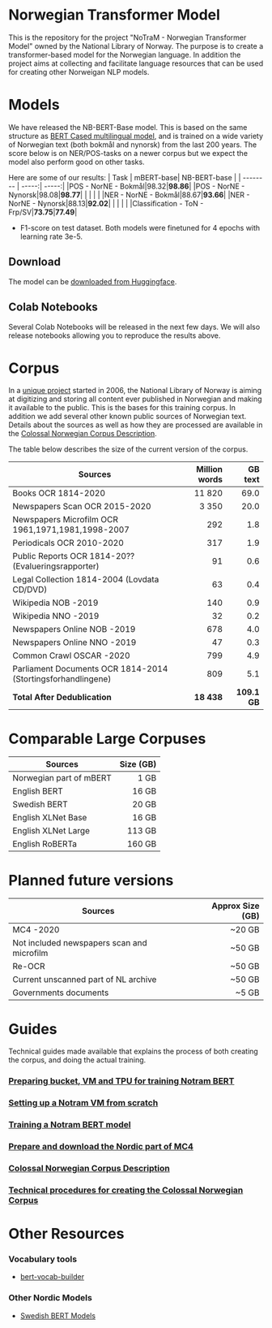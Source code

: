 # Norwegian Transformer Model
This is the repository for the project "NoTraM - Norwegian Transformer Model" owned by the National Library of Norway. The purpose is to create a transformer-based model for the Norwegian language. In addition the project aims at collecting and facilitate language resources that can be used for creating other Norweigan NLP models.

# Models
We have released the NB-BERT-Base model. This is based on the same structure as [BERT Cased multilingual model](https://github.com/google-research/bert/blob/master/multilingual.md), and is trained on a wide variety of Norwegian text (both bokmål and nynorsk) from the last 200 years. The score below is on NER/POS-tasks on a newer corpus but we expect the model also perform good on other tasks.

Here are some of our results:
| Task  |   mBERT-base| NB-BERT-base |
| -------- |   -----:| -----:|
|POS - NorNE - Bokmål|98.32|**98.86**|
|POS - NorNE - Nynorsk|98.08|**98.77**|
| | | |
|NER - NorNE - Bokmål|88.67|**93.66**|
|NER - NorNE - Nynorsk|88.13|**92.02**|
| | | |
|Classification - ToN - Frp/SV|**73.75**|**77.49**|

* F1-score on test dataset. Both models were finetuned for 4 epochs with learning rate 3e-5.



## Download
The model can be [downloaded from Huggingface](https://huggingface.co/nbailab). 

## Colab Notebooks
Several Colab Notebooks will be released in the next few days. We will also release notebooks allowing you to reproduce the results above.

# Corpus
In a [unique project](https://www.zdnet.com/article/norways-petabyte-plan-store-everything-ever-published-in-a-1000-year-archive/) started in 2006, the National Library of Norway is aiming at digitizing and storing all content ever published in Norwegian and making it available to the public. This is the bases for this training corpus. In addition we add several other known public sources of Norwegian text. Details about the sources as well as how they are processed are available in the [Colossal Norwegian Corpus Description](https://github.com/NBAiLab/notram/blob/master/guides/corpus_description.md).

The table below describes the size of the current version of the corpus.

| Sources  |   Million words | GB text |
| -------- |   -----:| -----:|
| Books OCR 1814-2020| 11 820| 69.0 |
| Newspapers Scan OCR 2015-2020|  3 350 | 20.0 |
| Newspapers Microfilm OCR 1961,1971,1981,1998-2007|  292 | 1.8 |
| Periodicals OCR 2010-2020 |  317 | 1.9 |
| Public Reports OCR 1814-20?? (Evalueringsrapporter) |  91 | 0.6 |
| Legal Collection 1814-2004 (Lovdata CD/DVD) |  63 | 0.4 |
| Wikipedia NOB -2019  | 140 | 0.9 |
| Wikipedia NNO -2019 | 32 | 0.2 |
| Newspapers Online NOB -2019 | 678 | 4.0 |
| Newspapers Online NNO -2019 |  47 | 0.3 |
| Common Crawl OSCAR -2020 |  799 | 4.9 |
| Parliament Documents OCR 1814-2014 (Stortingsforhandlingene)  |  809 | 5.1 |
| **Total After Dedublication**  | **18 438** | **109.1 GB** |

# Comparable Large Corpuses
| Sources  |  Size (GB) |
| -------- |  -----:|
| Norwegian part of mBERT | 1 GB |
| English BERT | 16 GB |
| Swedish BERT | 20 GB |
| English XLNet Base | 16 GB |
| English XLNet Large | 113 GB |
| English RoBERTa | 160 GB |

# Planned future versions
| Sources  |  Approx Size (GB) |
| -------- |  -----:|
| MC4 -2020| ~20 GB |
| Not included newspapers scan and microfilm | ~50 GB |
| Re-OCR | ~50 GB |
| Current unscanned part of NL archive | ~50 GB |
| Governments documents | ~5 GB |


# Guides
Technical guides made available that explains the process of both creating the corpus, and doing the actual training. 
### [Preparing bucket, VM and TPU for training Notram BERT](https://github.com/NBAiLab/notram/blob/master/guides/setting_up_machines_for_training.md)
### [Setting up a Notram VM from scratch](https://github.com/NBAiLab/notram/blob/master/guides/set_up_vm.md)
### [Training a Notram BERT model](https://github.com/NBAiLab/notram/blob/master/guides/start_training.md)
### [Prepare and download the Nordic part of MC4](https://github.com/NBAiLab/notram/blob/master/guides/prepare_common_crawl.md)
### [Colossal Norwegian Corpus Description](https://github.com/NBAiLab/notram/blob/master/guides/corpus_description.md)
### [Technical procedures for creating the Colossal Norwegian Corpus](https://github.com/NBAiLab/notram/blob/master/guides/creating_corpus.md)

# Other Resources
### Vocabulary tools
* [bert-vocab-builder](https://github.com/kwonmha/bert-vocab-builder)

### Other Nordic Models
* [Swedish BERT Models](https://github.com/Kungbib/swedish-bert-models)
